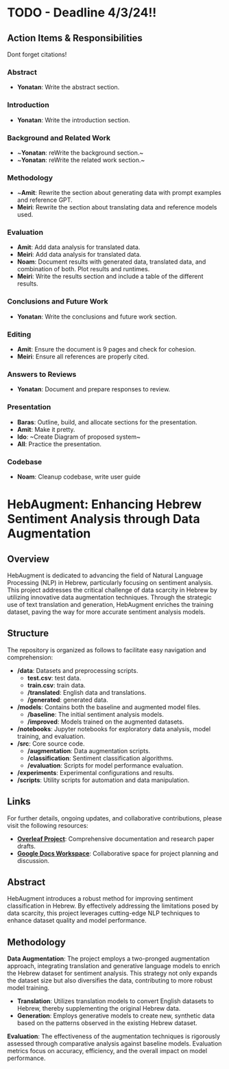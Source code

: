 # **TODO - Deadline 4/3/24!!** 
## Action Items & Responsibilities

Dont forget citations!

### Abstract
- **Yonatan**: Write the abstract section.

### Introduction
- **Yonatan**: Write the introduction section.

### Background and Related Work
- ~**Yonatan**: reWrite the background section.~
- ~**Yonatan**: reWrite the related work section.~


### Methodology
- ~**Amit**: Rewrite the section about generating data with prompt examples and reference GPT.
- **Meiri**: Rewrite the section about translating data and reference models used.

### Evaluation
- **Amit**: Add data analysis for translated data.
- **Meiri**: Add data analysis for translated data.
- **Noam**: Document results with generated data, translated data, and combination of both. Plot results and runtimes.
- **Meiri**: Write the results section and include a table of the different results.


### Conclusions and Future Work
- **Yonatan**: Write the conclusions and future work section.

### Editing
- **Amit**: Ensure the document is 9 pages and check for cohesion.
- **Meiri**: Ensure all references are properly cited.

### Answers to Reviews
- **Yonatan**: Document and prepare responses to review.

### Presentation
- **Baras**: Outline, build, and allocate sections for the presentation.
- **Amit**: Make it pretty.
- **Ido**: ~Create Diagram of proposed system~
- **All**: Practice the presentation.

### Codebase
- **Noam**: Cleanup codebase, write user guide


# HebAugment: Enhancing Hebrew Sentiment Analysis through Data Augmentation

## Overview

HebAugment is dedicated to advancing the field of Natural Language Processing (NLP) in Hebrew, particularly focusing on sentiment analysis. This project addresses the critical challenge of data scarcity in Hebrew by utilizing innovative data augmentation techniques. Through the strategic use of text translation and generation, HebAugment enriches the training dataset, paving the way for more accurate sentiment analysis models.

## Structure

The repository is organized as follows to facilitate easy navigation and comprehension:

- **/data**: Datasets and preprocessing scripts.
  - **test.csv**: test data.
  - **train.csv**: train data.
  - **/translated**: English data and translations.
  - **/generated**: generated data.
- **/models**: Contains both the baseline and augmented model files.
  - **/baseline**: The initial sentiment analysis models.
  - **/improved**: Models trained on the augmented datasets.
- **/notebooks**: Jupyter notebooks for exploratory data analysis, model training, and evaluation.
- **/src**: Core source code.
  - **/augmentation**: Data augmentation scripts.
  - **/classification**: Sentiment classification algorithms.
  - **/evaluation**: Scripts for model performance evaluation.
- **/experiments**: Experimental configurations and results.
- **/scripts**: Utility scripts for automation and data manipulation.

## Links

For further details, ongoing updates, and collaborative contributions, please visit the following resources:

- **[Overleaf Project](https://www.overleaf.com/project/65dca86edeff0e2765e3fce4)**: Comprehensive documentation and research paper drafts.
- **[Google Docs Workspace](https://docs.google.com/document/d/1DCoGTBqNclhy4I-kD9zNqRHxKJWtVFx1mvK6PzVACow/edit)**: Collaborative space for project planning and discussion.

## Abstract

HebAugment introduces a robust method for improving sentiment classification in Hebrew. By effectively addressing the limitations posed by data scarcity, this project leverages cutting-edge NLP techniques to enhance dataset quality and model performance.

## Methodology

**Data Augmentation**: The project employs a two-pronged augmentation approach, integrating translation and generative language models to enrich the Hebrew dataset for sentiment analysis. This strategy not only expands the dataset size but also diversifies the data, contributing to more robust model training.

- **Translation**: Utilizes translation models to convert English datasets to Hebrew, thereby supplementing the original Hebrew data.
- **Generation**: Employs generative models to create new, synthetic data based on the patterns observed in the existing Hebrew dataset.

**Evaluation**: The effectiveness of the augmentation techniques is rigorously assessed through comparative analysis against baseline models. Evaluation metrics focus on accuracy, efficiency, and the overall impact on model performance.

